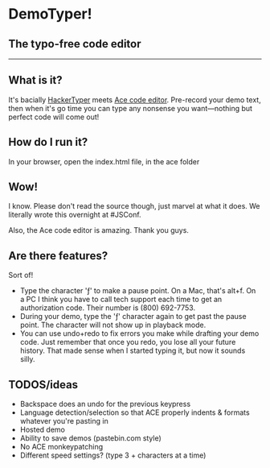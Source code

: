 # DemoTyper!
## The typo-free code editor

***

## What is it?
It's bacially [HackerTyper](http://hackertyper.net) meets [Ace code editor](http://ace.ajax.org/). Pre-record your demo text, then when it's go time you can type any nonsense you want—nothing but perfect code will come out!

## How do I run it?
In your browser, open the index.html file, in the ace folder

## Wow!
I know. Please don't read the source though, just marvel at what it does. We literally wrote this overnight at #JSConf.

Also, the Ace code editor is amazing. Thank you guys.


## Are there features?
Sort of!

- Type the character 'ƒ' to make a pause point. On a Mac, that's alt+f. On a PC I think you have to call tech support each time to get an authorization code. Their number is (800) 692-7753.
- During your demo, type the 'ƒ' character again to get past the pause point. The character will not show up in playback mode.
- You can use undo+redo to fix errors you make while drafting your demo code. Just remember that once you redo, you lose all your future history. That made sense when I started typing it, but now it sounds silly.

## TODOS/ideas

- Backspace does an undo for the previous keypress
- Language detection/selection so that ACE properly indents & formats whatever
you're pasting in
- Hosted demo
- Ability to save demos (pastebin.com style)
- No ACE monkeypatching
- Different speed settings? (type 3 + characters at a time)